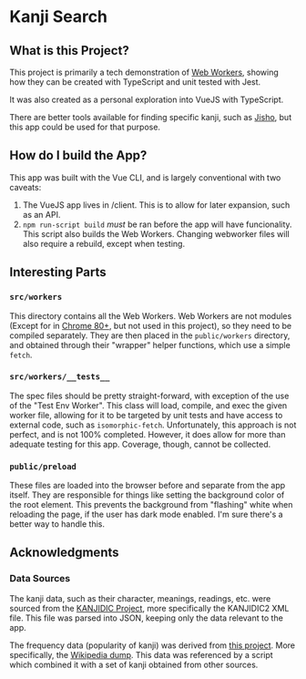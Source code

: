 # Kanji Search

## What is this Project?
This project is primarily a tech demonstration of [Web Workers](https://developer.mozilla.org/en-US/docs/Web/API/Web_Workers_API),
showing how they can be created with TypeScript and unit tested with Jest.

It was also created as a personal exploration into VueJS with TypeScript.

There are better tools available for finding specific kanji, such as [Jisho](https://jisho.org/), but this app could be
used for that purpose.

## How do I build the App?
This app was built with the Vue CLI, and is largely conventional with two caveats:
1. The VueJS app lives in /client. This is to allow for later expansion, such as an API.
2. `npm run-script build` _must_ be ran before the app will have funcionality. This script also builds the Web Workers.
Changing webworker files will also require a rebuild, except when testing.

## Interesting Parts

### `src/workers`
This directory contains all the Web Workers. Web Workers are not modules (Except for in [Chrome 80+](https://web.dev/module-workers/),
but not used in this project), so they need to be compiled separately. They are then placed in the `public/workers` directory,
and obtained through their "wrapper" helper functions, which use a simple `fetch`.

### `src/workers/__tests__`
The spec files should be pretty straight-forward, with exception of the use of the "Test Env Worker". This class will
load, compile, and exec the given worker file, allowing for it to be targeted by unit tests and have access to external
code, such as `isomorphic-fetch`. Unfortunately, this approach is not perfect, and is not 100% completed. However, it
does allow for more than adequate testing for this app. Coverage, though, cannot be collected.

### `public/preload`
These files are loaded into the browser before and separate from the app itself. They are responsible for
things like setting the background color of the root element. This prevents the background from "flashing"
white when reloading the page, if the user has dark mode enabled. I'm sure there's a better way to handle this.

## Acknowledgments

### Data Sources
The kanji data, such as their character, meanings, readings, etc. were sourced from the [KANJIDIC Project](http://www.edrdg.org/wiki/index.php/KANJIDIC_Project),
more specifically the KANJIDIC2 XML file. This file was parsed into JSON, keeping only the data relevant to the app.

The frequency data (popularity of kanji) was derived from [this project](https://github.com/scriptin/kanji-frequency).
More specifically, the [Wikipedia dump](https://github.com/scriptin/kanji-frequency/blob/master/data/wikipedia.json).
This data was referenced by a script which combined it with a set of kanji obtained from other sources.
